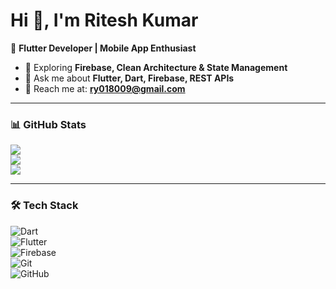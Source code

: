 # Hi 👋, I'm Ritesh Kumar  

🚀 **Flutter Developer | Mobile App Enthusiast**  

- 🌱 Exploring **Firebase, Clean Architecture & State Management**  
- 💬 Ask me about **Flutter, Dart, Firebase, REST APIs**  
- 📧 Reach me at: **ry018009@gmail.com**  

---

### 📊 GitHub Stats  
![](https://github-readme-stats.vercel.app/api?username=DevRiteshKumar&theme=radical&hide_border=false&include_all_commits=true&count_private=true)  
![](https://github-readme-streak-stats.herokuapp.com/?user=DevRiteshKumar&theme=radical&hide_border=false)  
![](https://github-readme-stats.vercel.app/api/top-langs/?username=DevRiteshKumar&theme=radical&hide_border=false&layout=compact)  

---

### 🛠️ Tech Stack  
![Dart](https://img.shields.io/badge/Dart-0175C2?style=for-the-badge&logo=dart&logoColor=white)  
![Flutter](https://img.shields.io/badge/Flutter-02569B?style=for-the-badge&logo=flutter&logoColor=white)  
![Firebase](https://img.shields.io/badge/Firebase-FFCA28?style=for-the-badge&logo=firebase&logoColor=black)  
![Git](https://img.shields.io/badge/Git-F05033?style=for-the-badge&logo=git&logoColor=white)  
![GitHub](https://img.shields.io/badge/GitHub-181717?style=for-the-badge&logo=github&logoColor=white)  
